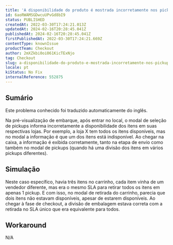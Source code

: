 ```yaml
---
title: 'A disponibilidade do produto é mostrada incorretamente nos pickups no modal de exibição do carrinho'
id: 6aoRWAMSGDwcuUPvGd8bI9
status: PUBLISHED
createdAt: 2022-03-30T17:24:21.013Z
updatedAt: 2024-02-16T20:28:45.041Z
publishedAt: 2024-02-16T20:28:45.041Z
firstPublishedAt: 2022-03-30T17:24:21.669Z
contentType: knownIssue
productTeam: Checkout
author: 2mXZkbi0oi061KicTExNjo
tag: Checkout
slug: a-disponibilidade-do-produto-e-mostrada-incorretamente-nos-pickups-no-modal-de-exibicao-do-carrinho
locale: pt
kiStatus: No Fix
internalReference: 552875
---
```


## Sumário

<div class="alert alert-info">
  <p>Este problema conhecido foi traduzido automaticamente do inglês.</p>
</div>



Na pré-visualização de embarque, após entrar no local, o modal de seleção de pickups informa incorretamente a disponibilidade dos itens em suas respectivas lojas. Por exemplo, a loja X tem todos os itens disponíveis, mas no modal a informação é que um dos itens está indisponível. Ao chegar na caixa, a informação é exibida corretamente, tanto na etapa de envio como também no modal de pickups (quando há uma divisão dos itens em vários pickups diferentes).



## Simulação



Neste caso específico, havia três itens no carrinho, cada item vinha de um vendedor diferente, mas era o mesmo SLA para retirar todos os itens em apenas 1 pickup. E com isso, no modal de retirada do carrinho, parecia que dois itens não estavam disponíveis, apesar de estarem disponíveis. Ao chegar à fase de checkout, a divisão de embalagem estava correta com a retirada no SLA único que era equivalente para todos.




## Workaround


N/A

